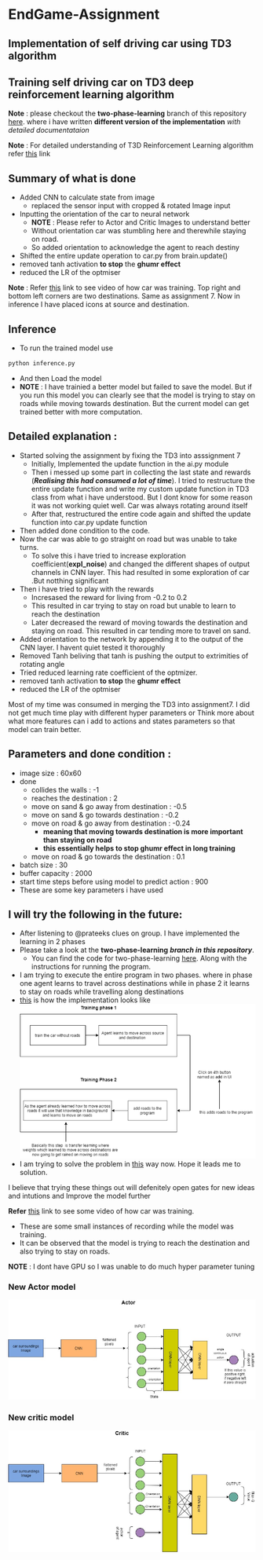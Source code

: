 # EndGame-Assignment

## Implementation of self driving car using TD3 algorithm

## Training self driving car on TD3 deep reinforcement learning algorithm 

__Note__ :  please checkout the __two-phase-learning__ branch of this repository [here](https://github.com/abhilashreddyy/EndGame-Assignment/tree/two-phase-learning). where i have written __different version of the implementation__ _with detailed documentataion_

__Note__ : For detailed understanding of T3D Reinforcement Learning algorithm refer [this](https://github.com/abhilashreddyy/Vision-and-Reinforcement-Learning-course/blob/master/phase2/explanation%20Twin%20Delayed%20Deep%20Deterministic%20Policy%20Gradients(TD3)%20algorithm/README.md) link

## Summary of what is done 
- Added CNN to calculate state from image
    - replaced the sensor input with cropped & rotated Image input
- Inputting the orientation of the car to neural network
    - __NOTE__ : Please refer to Actor and Critic Images to understand better
    - Without orientation car was stumbling here and therewhile staying on road. 
    - So added orientation to acknowledge the agent to reach destiny
- Shifted the entire update operation to car.py from brain.update()
- removed tanh activation __to stop__ the __ghumr effect__
- reduced the LR of the optmiser

__Note__ : Refer [this](https://youtu.be/A6wUZMdBIzE) link to see video of how car was training. Top right and bottom left corners are two destinations. Same as assignment 7. Now in inference I have placed icons at source and destination.

## Inference
- To run the trained model use
``` sh
python inference.py
```
- And then Load the model
- __NOTE__ : I have trainied a better model but failed to save the model. But if you run this model you can clearly see that the model is trying to stay on roads while moving towards destination. But the current model can get trained better with more computation.

## Detailed explanation :
- Started solving the assignment by fixing the TD3 into asssignment 7 
    - Initially, Implemented the update function in the ai.py module
    - Then i messed up some part in collecting the last state and rewards (___Realising this had consumed a lot of time___). I tried to restructure the entire update function and write my custom update function in TD3 class from what i have understood. But I dont know for some reason it was not working quiet well. Car was always rotating around itself
    - After that, restructured the entire code again and shifted the update function into car.py update function
- Then added done condition to the code. 
- Now the car was able to go straight on road but was unable to take turns.
    - To solve this i have tried to increase exploration coefficient(__expl_noise__) and changed the different shapes of output channels in CNN layer. This had resulted in some exploration of car .But notthing significant
- Then i have tried to play with the rewards
    - Incresased the reward for living from -0.2 to 0.2
    - This resulted in car trying to stay on road but unable to learn to reach the destination
    - Later decreased the reward of moving towards the destination and staying on road. This resulted in car tending more to travel on sand. 
- Added orientation to the network by appending it to the output of the CNN layer. I havent quiet tested it thoroughly
- Removed Tanh beliving that tanh is pushing the output to extrimities of rotating angle
- Tried reduced learning rate coefficient of the optmizer.
- removed tanh activation __to stop__ the __ghumr effect__
- reduced the LR of the optmiser

Most of my time was consumed in merging the TD3 into assignment7. I did not get much time play with different hyper parameters or Think more about what more features can i add to actions and states parameters so that model can train better. 

## Parameters and done condition :
- image size : 60x60
- done 
    - collides the walls : -1
    - reaches the destination : 2
    - move on sand & go away from destination : -0.5
    - move on sand & go towards destination : -0.2
    - move on road & go away from destination : -0.24
        - __meaning that moving towards destination is more important than staying on road__
        - __this essentially helps to stop ghumr effect in long training__
    - move on road & go towards the destination : 0.1
- batch size : 30
- buffer capacity : 2000
- start time steps before using model to predict action : 900
- These are some key parameters i have used



## I will try the following in the future:
- After listening to @prateeks clues on group. I have implemented the learning in 2 phases
- Please take a look at the __two-phase-learning__ ___branch in this repository___. 
    - You can find the code for two-phase-learning [here](https://github.com/abhilashreddyy/EndGame-Assignment/tree/two-phase-learning). Along with the instructions for running the program. 
- I am trying to execute the entire program in two phases. where in phase one agent learns to travel across destinations while in phase 2 it learns to stay on roads while travelling along destinations
- [this](https://github.com/abhilashreddyy/EndGame-Assignment/tree/two-phase-learning) is how the implementation looks like
![two-phase-training](image_pres/training_flow.png)
- I am trying to solve the problem in [this](https://github.com/abhilashreddyy/EndGame-Assignment/tree/two-phase-learning) way now. Hope it leads me to solution.


I believe that trying these things out will defenitely open gates for new ideas and intutions and Improve the model further







__Refer__ [this](https://youtu.be/A6wUZMdBIzE) link to see some video of how car was training.
- These are some small instances of recording while the model was training.
- It can be observed that the model is trying to reach the destination and also trying to stay on roads.


__NOTE__ : I dont have GPU so I was unable to do much hyper parameter tuning
 
 ### New Actor model
 ![actor](image_pres/final_actor.jpg)
 
 ### New critic model
 ![critic](image_pres/final_critic.jpg)
